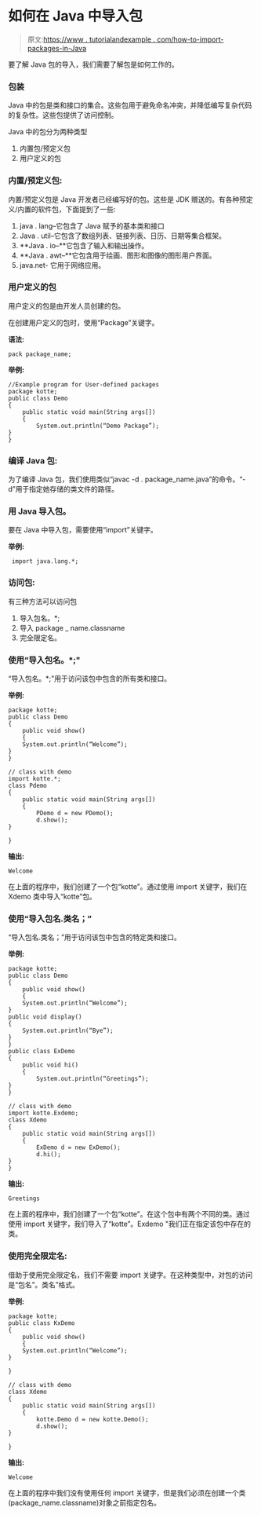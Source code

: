 # 如何在 Java 中导入包

> 原文:[https://www . tutorialandexample . com/how-to-import-packages-in-Java](https://www.tutorialandexample.com/how-to-import-packages-in-java)

要了解 Java 包的导入，我们需要了解包是如何工作的。

### 包装

Java 中的包是类和接口的集合。这些包用于避免命名冲突，并降低编写复杂代码的复杂性。这些包提供了访问控制。

Java 中的包分为两种类型

1.  内置包/预定义包
2.  用户定义的包

### 内置/预定义包:

内置/预定义包是 Java 开发者已经编写好的包。这些是 JDK 赠送的。有各种预定义/内置的软件包，下面提到了一些:

1.  java . lang–它包含了 Java 赋予的基本类和接口
2.  Java . util–它包含了数组列表、链接列表、日历、日期等集合框架。
3.  **Java . io–**它包含了输入和输出操作。
4.  **Java . awt–**它包含用于绘画、图形和图像的图形用户界面。
5.  java.net- 它用于网络应用。

### 用户定义的包

用户定义的包是由开发人员创建的包。

在创建用户定义的包时，使用“Package”关键字。

**语法:**

```
pack package_name;
```

**举例:**

```
//Example program for User-defined packages
package kotte;
public class Demo
{
	public static void main(String args[])
	{
		System.out.println(“Demo Package”);
}
} 
```

### 编译 Java 包:

为了编译 Java 包，我们使用类似“javac -d . package_name.java”的命令。“-d”用于指定她存储的类文件的路径。

### 用 Java 导入包。

要在 Java 中导入包，需要使用“import”关键字。

**举例:**

```
 import java.lang.*;
```

### 访问包:

有三种方法可以访问包

1.  导入包名。*;
2.  导入 package _ name.classname
3.  完全限定名。

### 使用“导入包名。*;"

“导入包名。*;"用于访问该包中包含的所有类和接口。

**举例:**

```
package kotte;
public class Demo
{
	public void show()
	{
	System.out.println(“Welcome”);
} 
} 

// class with demo
import kotte.*;
class Pdemo
{
	public static void main(String args[])
	{
		PDemo d = new PDemo();
		d.show();
}

} 
```

**输出:**

```
Welcome
```

在上面的程序中，我们创建了一个包“kotte”。通过使用 import 关键字，我们在 Xdemo 类中导入“kotte”包。

### 使用“导入包名.类名；”

“导入包名.类名；”用于访问该包中包含的特定类和接口。

**举例:**

```
package kotte;
public class Demo
{
	public void show()
	{
	System.out.println(“Welcome”);
}
public void display()
{
	System.out.println(“Bye”);
} 
} 
public class ExDemo
{
	public void hi()
	{
		System.out.println(“Greetings”);
} 
}

// class with demo
import kotte.Exdemo;
class Xdemo
{
	public static void main(String args[])
	{
		ExDemo d = new ExDemo();
		d.hi();
}  
} 
```

**输出:**

```
Greetings
```

在上面的程序中，我们创建了一个包“kotte”。在这个包中有两个不同的类。通过使用 import 关键字，我们导入了“kotte”。Exdemo "我们正在指定该包中存在的类。

### 使用完全限定名:

借助于使用完全限定名，我们不需要 import 关键字。在这种类型中，对包的访问是“包名”。类名”格式。

**举例:**

```
package kotte;
public class KxDemo
{
	public void show()
	{
	System.out.println(“Welcome”);
}

} 

// class with demo
class Xdemo
{
	public static void main(String args[])
	{
		kotte.Demo d = new kotte.Demo();
		d.show();
}

} 
```

**输出:**

```
Welcome
```

在上面的程序中我们没有使用任何 import 关键字，但是我们必须在创建一个类(package_name.classname)对象之前指定包名。